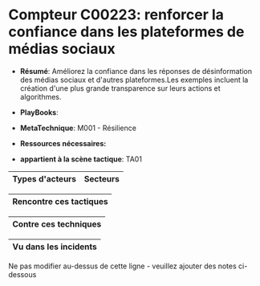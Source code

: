 # Compteur C00223: renforcer la confiance dans les plateformes de médias sociaux

* **Résumé**: Améliorez la confiance dans les réponses de désinformation des médias sociaux et d'autres plateformes.Les exemples incluent la création d'une plus grande transparence sur leurs actions et algorithmes.

* **PlayBooks**:

* **MetaTechnique**: M001 - Résilience

* **Ressources nécessaires:**

* **appartient à la scène tactique**: TA01


|Types d'acteurs |Secteurs |
|----------- |------- |



|Rencontre ces tactiques |
|---------------------- |



|Contre ces techniques |
|------------------------- |



|Vu dans les incidents |
|----------------- |


Ne pas modifier au-dessus de cette ligne - veuillez ajouter des notes ci-dessous